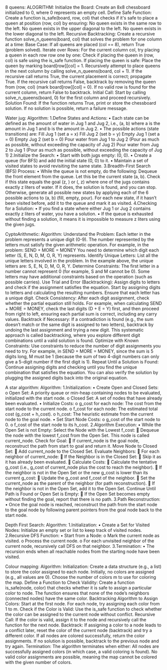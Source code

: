 8 queens:
ALOGRITHM:
Initialize the Board:
Create an 8x8 chessboard initialized to 0, where 0 represents an empty cell.
Define Safe Function:
Create a function is_safe(board, row, col) that checks if it's safe to place a queen at position (row, col) by ensuring:
No queen exists in the same row to the left.
No queen exists in the upper diagonal to the left.
No queen exists in the lower diagonal to the left.
Recursive Backtracking:
Create a recursive function solve_n_queens(board, col) that solves the problem for one column at a time:
Base Case: If all queens are placed (col == 8), return True (problem solved).
Iterate over Rows: For the current column col, try placing a queen in each row row one by one:
Check if placing the queen in (row, col) is safe using the is_safe function.
If placing the queen is safe:
Place the queen by marking board[row][col] = 1.
Recursively attempt to place queens in the next column by calling solve_n_queens(board, col + 1).
If the recursive call returns True, the current placement is correct; propagate True.
If the recursive call returns False, backtrack by removing the queen from (row, col) (mark board[row][col] = 0).
If no valid row is found for the current column, return False to backtrack.
Initial Call:
Start by calling solve_n_queens(board, 0) for the first column and proceed recursively.
Solution Found:
If the function returns True, print or store the chessboard solution.
If no solution is possible, return a failure message.

Water jug:
Algorithm:
1.Define States and Actions: • Each state can be defined as the amount of water in Jug 1 and Jug 2, i.e., (a, b) where a is the amount in Jug 1 and b is the amount in Jug 2. • The possible actions (state transitions) are:
Fill Jug 1 (set a = x)
Fill Jug 2 (set b = y)
Empty Jug 1 (set a = 0)
Empty Jug 2 (set b = 0)
Pour water from Jug 1 to Jug 2 (Pour as much as possible, without exceeding the capacity of Jug 2)
Pour water from Jug 2 to Jug 1 (Pour as much as possible, without exceeding the capacity of Jug 1) 2.Initialize the Search: • Start with both jugs empty: (0, 0). • Create a queue (for BFS) and add the initial state (0, 0) to it. • Maintain a set of visited states to avoid revisiting the same state. 3.Breadth-First Search (BFS) Process: • While the queue is not empty, do the following:
Dequeue the front element from the queue. Let this be the current state (a, b).
Check if this state equals the goal (z, ) or (, z) where one of the jugs contains exactly z liters of water.
If it does, the solution is found, and you can stop.
Otherwise, generate all possible new states by applying each of the 6 possible actions to (a, b) (fill, empty, pour).
For each new state, if it hasn’t been visited before, add it to the queue and mark it as visited. 4.Checking for a Solution: • If you find a state where either Jug 1 or Jug 2 contains exactly z liters of water, you have a solution. • If the queue is exhausted without finding a solution, it means it is impossible to measure z liters using the given jugs.

CyptoArithmetic:
Algorithm:
Understand the Problem: Each letter in the problem represents a unique digit (0-9). The number represented by the letters must satisfy the given arithmetic operation. For example, in the problem: SEND + MORE = MONEY You need to determine which digit each letter (S, E, N, D, M, O, R, Y) represents.
Identify Unique Letters: List all the unique letters involved in the problem. In the example above, the unique letters are: S, E, N, D, M, O, R, Y.
Determine Constraints: The first letter in a number cannot represent 0 (for example, S and M cannot be 0). Some letters may have additional constraints based on the operation (such as possible carries).
Use Trial and Error (Backtracking): Assign digits to letters and check if the assignment satisfies the equation. Start by assigning digits to letters and calculating the resulting numbers. Ensure that each letter has a unique digit.
Check Consistency: After each digit assignment, check whether the partial equation still holds. For example, when calculating SEND + MORE = MONEY, check the last digits (D + E = Y) first, and then proceed from right to left, ensuring each partial sum is correct, including any carry values.
Backtrack if Necessary: If a contradiction is found (e.g., the sum doesn’t match or the same digit is assigned to two letters), backtrack by undoing the last assignment and trying a new digit. This systematic approach is called backtracking, where you explore different digit combinations until a valid solution is found.
Optimize with Known Constraints: Use constraints to reduce the number of digit assignments you need to try. For example, in SEND + MORE = MONEY, since the sum is 5 digits long, M must be 1 (because the sum of two 4-digit numbers can only give a 5-digit number if the first digit is 1).
Repeat Until a Solution is Found: Continue assigning digits and checking until you find the unique combination that satisfies the equation. You can also verify the solution by plugging the assigned digits back into the original equation.

A star algorithm:
Algorithm:
1.Initialization: • Create Open and Closed Sets: o Open Set: A priority queue or min-heap containing nodes to be evaluated, initialized with the start node. o Closed Set: A set of nodes that have already been evaluated. • Initialize Costs: o g_cost for each node: The cost from the start node to the current node. o f_cost for each node: The estimated total cost (g_cost + h_cost). o h_cost: The heuristic estimate from the current node to the goal node. • Set Start Node Costs: o g_cost of the start node to 0. o f_cost of the start node to its h_cost. 2.Algorithm Execution: • While the Open Set is not Empty:
Select the Node with the Lowest f_cost:  Dequeue the node with the lowest f_cost from the Open Set. This node is called current_node.
Check for Goal:  If current_node is the goal node, reconstruct the path from start to goal and return it.
Move Node to Closed Set:  Add current_node to the Closed Set.
Evaluate Neighbors:  For each neighbor of current_node:  If the Neighbor is in the Closed Set:  Skip it as it has already been evaluated.  Calculate Costs:  Calculate the tentative g_cost (i.e., g_cost of current_node plus the cost to reach the neighbor).  If the neighbor is not in the Open Set or the new g_cost is lower than its current g_cost:  Update the g_cost and f_cost of the neighbor.  Set the current_node as the parent of the neighbor (for path reconstruction).  If the neighbor is not in the Open Set, add it to the Open Set.
Continue Until Path is Found or Open Set is Empty:  If the Open Set becomes empty without finding the goal, report that there is no path. 3.Path Reconstruction: • Once the goal node is reached, reconstruct the path from the start node to the goal node by following parent pointers from the goal node back to the start node.

Depth First Search:
Algorithm:
1.Initialization: • Create a Set for Visited Nodes: Initialize an empty set or list to keep track of visited nodes. 2.Recursive DFS Function: • Start from a Node: o Mark the current node as visited. o Process the current node. o For each unvisited neighbor of the current node, recursively call DFS on that neighbor. 3.Termination: • The recursion ends when all reachable nodes from the starting node have been visited.

Colour mapping:
Algorithm:
Initialization: Create a data structure (e.g., a list) to store the color assigned to each node. Initially, no colors are assigned (e.g., all values are 0). Choose the number of colors m to use for coloring the map. Define a Function to Check Validity: Create a function is_safe(node, color) that checks whether it is safe to assign a particular color to node. The function ensures that none of the node’s neighbors (connected nodes) have the same color. Backtracking Algorithm to Assign Colors: Start at the first node. For each node, try assigning each color from 1 to m. Check if the Color is Valid: Use the is_safe function to check whether the color can be assigned to the current node without conflict. Recursive Call: If the color is valid, assign it to the node and recursively call the function for the next node. Backtrack: If assigning a color to a node leads to a conflict later, reset the color of the current node (backtrack) and try a different color. If all nodes are colored successfully, return the color assignments. If no solution is possible, backtrack to the previous node and try again. Termination: The algorithm terminates when either: All nodes are successfully assigned colors (in which case, a valid coloring is found). No valid color assignments are possible, meaning the map cannot be colored with the given number of colors.
